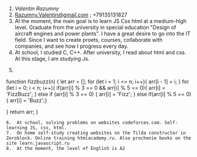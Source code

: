 1.	*Valentin Razumny*
2.	Razumny.Valentin@gmail.com ; +79135131827
3.	At the moment, the main goal is to learn JS Css html at a medium-high level. Graduate from the university in special education "Design of aircraft engines and power plants". I have a great desire to go into the IT field. Since I want to create proets, courses, collaborate with companies, and see how I progress every day.
4.	At school, I studied C, C++. After university, I read about html and css. At this stage, I am studying Js.
5.	```
function fizzbuzz(n)
{
  let arr = [];
  for (let i = 1; i <= n; i++){
    arr[i - 1] = i;
  }
  for (let i = 0; i < n; i++){
    if(arr[i] % 3 == 0 && arr[i] % 5 == 0){
      arr[i] = 'FizzBuzz';
    }
    else if (arr[i] % 3 == 0)
    {
      arr[i] = 'Fizz';
    }
    else if(arr[i] % 5 == 0){
      arr[i] = 'Buzz';}
  
  }
  return arr;
}
```
6.	At school, solving problems on websites codeforces.com. Self-learning JS, css, html.
7.	On home self-study creating websites on the Tilda constructor in Zeroblock. Online training htmlacademy.ru. Also prochenie books on the site learn.javascript.ru
8.	At the moment, the level of English is A2

